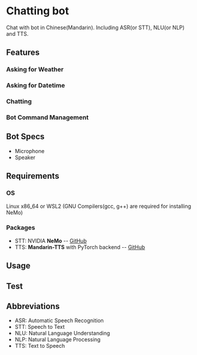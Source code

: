 
# Chatting bot

Chat with bot in Chinese(Mandarin). Including ASR(or STT), NLU(or NLP) and TTS.

## Features

### Asking for Weather

### Asking for Datetime

### Chatting

### Bot Command Management

## Bot Specs

* Microphone
* Speaker

## Requirements

### OS

Linux x86_64 or WSL2 (GNU Compilers(gcc, g++) are required for installing NeMo)

### Packages

* STT: NVIDIA **NeMo** -- [GitHub](https://github.com/NVIDIA/NeMo)
* TTS: **Mandarin-TTS** with PyTorch backend -- [GitHub](https://github.com/ranchlai/mandarin-tts)

## Usage

## Test

## Abbreviations

* ASR: Automatic Speech Recognition
* STT: Speech to Text
* NLU: Natural Language Understanding
* NLP: Natural Language Processing
* TTS: Text to Speech
